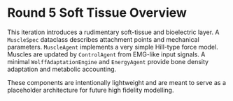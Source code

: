 # Round 5 Soft Tissue Overview

This iteration introduces a rudimentary soft-tissue and bioelectric layer.  A
`MuscleSpec` dataclass describes attachment points and mechanical parameters.
`MuscleAgent` implements a very simple Hill-type force model.  Muscles are
updated by `ControlAgent` from EMG-like input signals.  A minimal
`WolffAdaptationEngine` and `EnergyAgent` provide bone density adaptation and
metabolic accounting.

These components are intentionally lightweight and are meant to serve as a
placeholder architecture for future high fidelity modelling.
